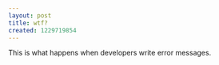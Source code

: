 ```yaml
--- 
layout: post
title: wtf?
created: 1229719854
---
```

<p>This is what happens when developers write error messages.</p>
